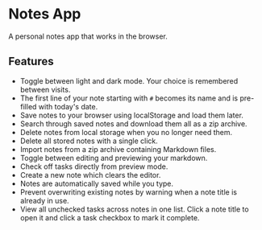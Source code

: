 # Notes App
A personal notes app that works in the browser.

## Features

- Toggle between light and dark mode. Your choice is remembered between visits.
- The first line of your note starting with `#` becomes its name and is pre-filled with today's date.
- Save notes to your browser using localStorage and load them later.
- Search through saved notes and download them all as a zip archive.
- Delete notes from local storage when you no longer need them.
- Delete all stored notes with a single click.
- Import notes from a zip archive containing Markdown files.
- Toggle between editing and previewing your markdown.
- Check off tasks directly from preview mode.
- Create a new note which clears the editor.
- Notes are automatically saved while you type.
- Prevent overwriting existing notes by warning when a note title is already in use.
- View all unchecked tasks across notes in one list. Click a note title to open
  it and click a task checkbox to mark it complete.

